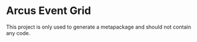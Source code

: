﻿# Arcus Event Grid
This project is only used to generate a metapackage and should not contain any code.